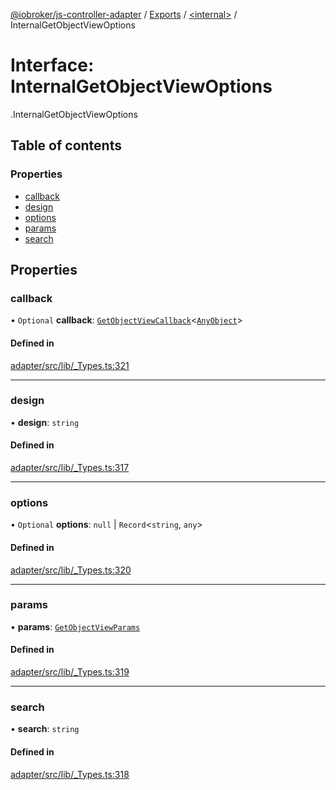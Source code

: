 [@iobroker/js-controller-adapter](../README.md) / [Exports](../modules.md) / [<internal\>](../modules/internal_.md) / InternalGetObjectViewOptions

# Interface: InternalGetObjectViewOptions

[<internal>](../modules/internal_.md).InternalGetObjectViewOptions

## Table of contents

### Properties

- [callback](internal_.InternalGetObjectViewOptions.md#callback)
- [design](internal_.InternalGetObjectViewOptions.md#design)
- [options](internal_.InternalGetObjectViewOptions.md#options)
- [params](internal_.InternalGetObjectViewOptions.md#params)
- [search](internal_.InternalGetObjectViewOptions.md#search)

## Properties

### callback

• `Optional` **callback**: [`GetObjectViewCallback`](../modules/internal_.md#getobjectviewcallback)<[`AnyObject`](../modules/internal_.md#anyobject)\>

#### Defined in

[adapter/src/lib/_Types.ts:321](https://github.com/ioBroker/ioBroker.js-controller/blob/ce27fae4/packages/adapter/src/lib/_Types.ts#L321)

___

### design

• **design**: `string`

#### Defined in

[adapter/src/lib/_Types.ts:317](https://github.com/ioBroker/ioBroker.js-controller/blob/ce27fae4/packages/adapter/src/lib/_Types.ts#L317)

___

### options

• `Optional` **options**: ``null`` \| `Record`<`string`, `any`\>

#### Defined in

[adapter/src/lib/_Types.ts:320](https://github.com/ioBroker/ioBroker.js-controller/blob/ce27fae4/packages/adapter/src/lib/_Types.ts#L320)

___

### params

• **params**: [`GetObjectViewParams`](internal_.GetObjectViewParams.md)

#### Defined in

[adapter/src/lib/_Types.ts:319](https://github.com/ioBroker/ioBroker.js-controller/blob/ce27fae4/packages/adapter/src/lib/_Types.ts#L319)

___

### search

• **search**: `string`

#### Defined in

[adapter/src/lib/_Types.ts:318](https://github.com/ioBroker/ioBroker.js-controller/blob/ce27fae4/packages/adapter/src/lib/_Types.ts#L318)

